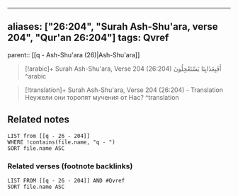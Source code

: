 
---
aliases: ["26:204", "Surah Ash-Shu'ara, verse 204", "Qur'an 26:204"]
tags: Qvref
---

parent:: [[q - Ash-Shu'ara (26)|Ash-Shu'ara]]

> [!arabic]+ Surah Ash-Shu'ara, Verse 204 (26:204)
> <span class="quran-arabic">أَفَبِعَذَابِنَا يَسْتَعْجِلُونَ</span>
^arabic

> [!translation]+ Surah Ash-Shu'ara, Verse 204 (26:204) - Translation
> Неужели они торопят мучения от Нас?
^translation



## Related notes
```dataview
LIST from [[q - 26 - 204]]
WHERE !contains(file.name, "q - ")
SORT file.name ASC
```

### Related verses (footnote backlinks)
```dataview
LIST FROM [[q - 26 - 204]] AND #Qvref
SORT file.name ASC
```

